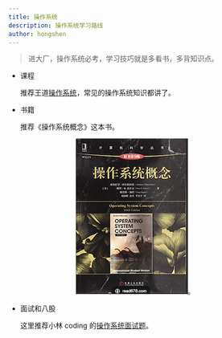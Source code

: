 ```yaml
---
title: 操作系统
description: 操作系统学习路线
author: hongshen
---
```


> 进大厂，操作系统必考，学习技巧就是多看书，多背知识点。

- 课程

  推荐王道[操作系统](https://www.bilibili.com/video/BV1YE411D7nH/?spm_id_from=333.337.search-card.all.click&vd_source=04683f9ad448ee89bbe44be5d8abd459)，常见的操作系统知识都讲了。

- 书籍

  推荐《操作系统概念》这本书。

<div align="center">

![操作系统概念](../../../assets/operating_system_concepts.png)。

</div>

- 面试和八股

  这里推荐小林 coding 的[操作系统面试题](https://xiaolincoding.com/os/)。
